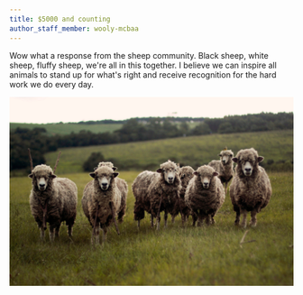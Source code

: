 ```yaml
---
title: $5000 and counting
author_staff_member: wooly-mcbaa
---
```


Wow what a response from the sheep community. Black sheep, white sheep, fluffy sheep, we're all in this together. I believe we can inspire all animals to stand up for what's right and receive recognition for the hard work we do every day.

![Together](/images/sheep.jpeg)
